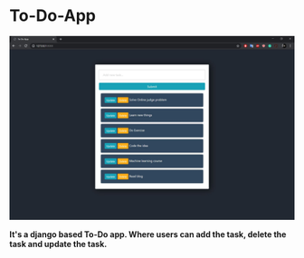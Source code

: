 # To-Do-App

![to-do-image](https://raw.githubusercontent.com/rayhanhossen/To-Do-App/master/to-do-image.JPG)

**It's a django based To-Do app. Where users can add the task, delete the task and update the task.**
